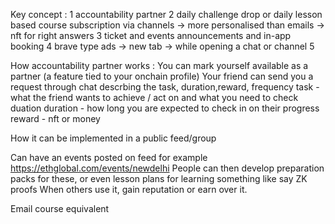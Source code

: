Key concept : 
1 accountability partner
2 daily challenge drop or daily lesson based course subscription via channels -> more personalised than emails -> nft for right answers
3 ticket and events announcements and in-app booking
4 brave type ads -> new tab -> while opening a chat or channel
5 

How accountability partner works : 
You can mark yourself available as a partner (a feature tied to your onchain profile)
Your friend can send you a request through chat descrbing the task, duration,reward, frequency
    task - what the friend wants to achieve / act on and what you need to check
    duation 
    duration - how long you are expected to check in on their progress
    reward - nft or money

How it can be implemented in a public feed/group

Can have an events posted on feed for example https://ethglobal.com/events/newdelhi
People can then develop preparation packs for these, or even lesson plans for learning something like say ZK proofs 
When others use it, gain reputation or earn over it.

Email course equivalent
